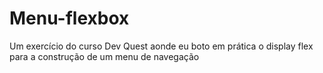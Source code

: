 # Menu-flexbox
Um exercício do curso Dev Quest aonde eu boto em prática o display flex para a construção de um menu de navegação
